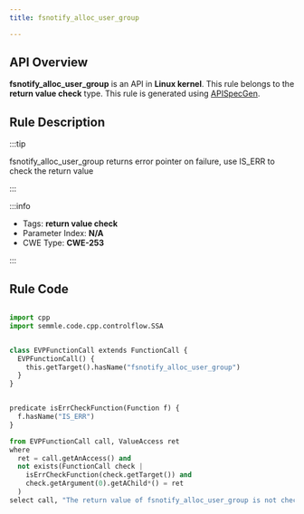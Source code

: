 ```yaml
---
title: fsnotify_alloc_user_group

---
```



## API Overview
**fsnotify_alloc_user_group** is an API in **Linux kernel**. This rule belongs to the **return value check** type. This rule is generated using [APISpecGen](../../tools/APISpecGen).
## Rule Description

:::tip

fsnotify_alloc_user_group returns error pointer on failure, use IS_ERR to check the return value

:::

:::info

- Tags: **return value check**
- Parameter Index: **N/A**
- CWE Type: **CWE-253**

:::

## Rule Code
```python

import cpp
import semmle.code.cpp.controlflow.SSA


class EVPFunctionCall extends FunctionCall {
  EVPFunctionCall() {
    this.getTarget().hasName("fsnotify_alloc_user_group")
  }
}


predicate isErrCheckFunction(Function f) {
  f.hasName("IS_ERR") 
}

from EVPFunctionCall call, ValueAccess ret
where
  ret = call.getAnAccess() and
  not exists(FunctionCall check |
    isErrCheckFunction(check.getTarget()) and
    check.getArgument(0).getAChild*() = ret
  )
select call, "The return value of fsnotify_alloc_user_group is not checked with IS_ERR."
    
```